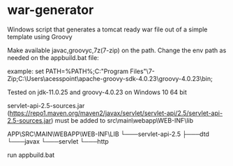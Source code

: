 # war-generator
Windows script that generates a tomcat ready war file out of a simple template using Groovy


Make available javac,groovyc,7z(7-zip) on the path.
Change the env path as needed on the appbuild.bat file:

example:
set PATH=%PATH%;C:\"Program Files"\7-Zip;C:\Users\acesspoint\apache-groovy-sdk-4.0.23\groovy-4.0.23\bin;

Tested on jdk-11.0.25 and groovy-4.0.23 on Windows 10 64 bit

servlet-api-2.5-sources.jar (https://repo1.maven.org/maven2/javax/servlet/servlet-api/2.5/servlet-api-2.5-sources.jar) must be added to src\main\webapp\WEB-INF\lib

APP\SRC\MAIN\WEBAPP\WEB-INF\LIB
└───servlet-api-2.5
    ├───dtd
    └───javax
        └───servlet
            └───http

run appbuild.bat